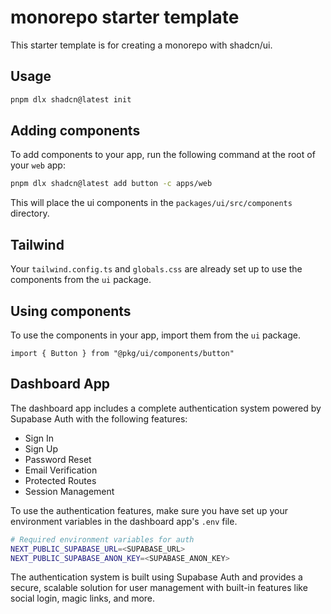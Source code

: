 # monorepo starter template

This starter template is for creating a monorepo with shadcn/ui.

## Usage

```bash
pnpm dlx shadcn@latest init
```

## Adding components

To add components to your app, run the following command at the root of your `web` app:

```bash
pnpm dlx shadcn@latest add button -c apps/web
```

This will place the ui components in the `packages/ui/src/components` directory.

## Tailwind

Your `tailwind.config.ts` and `globals.css` are already set up to use the components from the `ui` package.

## Using components

To use the components in your app, import them from the `ui` package.

```tsx
import { Button } from "@pkg/ui/components/button"
```

## Dashboard App

The dashboard app includes a complete authentication system powered by Supabase Auth with the following features:

- Sign In
- Sign Up
- Password Reset
- Email Verification
- Protected Routes
- Session Management

To use the authentication features, make sure you have set up your environment variables in the dashboard app's `.env` file.

```bash
# Required environment variables for auth
NEXT_PUBLIC_SUPABASE_URL=<SUPABASE_URL>
NEXT_PUBLIC_SUPABASE_ANON_KEY=<SUPABASE_ANON_KEY>
```

The authentication system is built using Supabase Auth and provides a secure, scalable solution for user management with built-in features like social login, magic links, and more.
